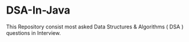 # DSA-In-Java
This Repository consist most asked  Data Structures &amp; Algorithms ( DSA )  questions in Interview. 
